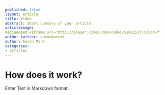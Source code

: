```yaml
---
published: false
layout: article
title: Video
abstract: Short summary of your article.
articleimage:
mediaembed:<iframe src="http://player.vimeo.com/video/51081537?color=ffffff" width="500" height="281" frameborder="0" webkitAllowFullScreen mozallowfullscreen allowFullScreen></iframe>
author_twitter: aaronmarruk
author: Aaron Marr
categories:
- articles
---
```


# How does it work?

Enter Text in Markdown format.